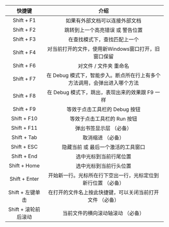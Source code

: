 |        快捷键        |                                    介绍                                   |
|:--------------------:|:-------------------------------------------------------------------------:|
|      Shift + F1      |                       如果有外部文档可以连接外部文档                      |
|      Shift + F2      |                      跳转到上一个高亮错误 或 警告位置                     |
|      Shift + F3      |                        在查找模式下，查找匹配上一个                       |
|      Shift + F4      |            对当前打开的文件，使用新Windows窗口打开，旧窗口保留            |
|      Shift + F6      |                           对文件 / 文件夹 重命名                          |
|      Shift + F7      | 在 Debug 模式下，智能步入。断点所在行上有多个方法调用，会弹出进入哪个方法 |
|      Shift + F8      |              在 Debug 模式下，跳出，表现出来的效果跟 F9 一样              |
|      Shift + F9      |                       等效于点击工具栏的 Debug 按钮                       |
|      Shift + F10     |                        等效于点击工具栏的 Run 按钮                        |
|      Shift + F11     |                          弹出书签显示层 （必备）                          |
|      Shift + Tab     |                             取消缩进 （必备）                             |
|      Shift + ESC     |                     隐藏当前 或 最后一个激活的工具窗口                    |
|      Shift + End     |                           选中光标到当前行尾位置                          |
|     Shift + Home     |                           选中光标到当前行头位置                          |
|     Shift + Enter    |       开始新一行。光标所在行下空出一行，光标定位到新行位置 （必备）       |
|   Shift + 左键单击   |         在打开的文件名上按此快捷键，可以关闭当前打开文件 （必备）         |
| Shift + 滚轮前后滚动 |                     当前文件的横向滚动轴滚动 （必备）                     |

